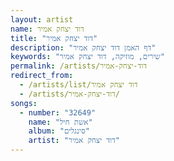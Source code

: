 ```yaml
---
layout: artist
name: דוד יצחק אמיר
title: "דוד יצחק אמיר"
description: "דף האמן דוד יצחק אמיר"
keywords: "שירים, מוזיקה, דוד יצחק אמיר"
permalink: /artists/דוד-יצחק-אמיר
redirect_from:
  - /artists/list/דוד יצחק אמיר
  - /artists/דוד-יצחק-אמיר/
songs:
  - number: "32649"
    name: "אשת חיל"
    album: "סינגלים"
    artist: "דוד יצחק אמיר"
---
```

